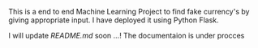 This is a end to end Machine Learning Project to find fake currency's by giving appropriate input. I have deployed it using Python Flask.

I will update *README.md* soon ...! The documentaion is under procces
